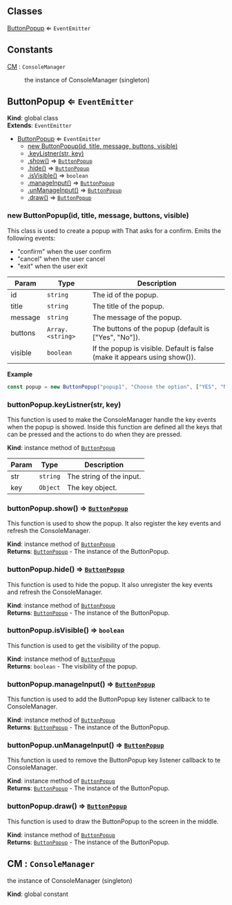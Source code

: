 ## Classes

<dl>
<dt><a href="#ButtonPopup">ButtonPopup</a> ⇐ <code>EventEmitter</code></dt>
<dd></dd>
</dl>

## Constants

<dl>
<dt><a href="#CM">CM</a> : <code>ConsoleManager</code></dt>
<dd><p>the instance of ConsoleManager (singleton)</p>
</dd>
</dl>

<a name="ButtonPopup"></a>

## ButtonPopup ⇐ <code>EventEmitter</code>
**Kind**: global class  
**Extends**: <code>EventEmitter</code>  

* [ButtonPopup](#ButtonPopup) ⇐ <code>EventEmitter</code>
    * [new ButtonPopup(id, title, message, buttons, visible)](#new_ButtonPopup_new)
    * [.keyListner(str, key)](#ButtonPopup+keyListner)
    * [.show()](#ButtonPopup+show) ⇒ [<code>ButtonPopup</code>](#ButtonPopup)
    * [.hide()](#ButtonPopup+hide) ⇒ [<code>ButtonPopup</code>](#ButtonPopup)
    * [.isVisible()](#ButtonPopup+isVisible) ⇒ <code>boolean</code>
    * [.manageInput()](#ButtonPopup+manageInput) ⇒ [<code>ButtonPopup</code>](#ButtonPopup)
    * [.unManageInput()](#ButtonPopup+unManageInput) ⇒ [<code>ButtonPopup</code>](#ButtonPopup)
    * [.draw()](#ButtonPopup+draw) ⇒ [<code>ButtonPopup</code>](#ButtonPopup)

<a name="new_ButtonPopup_new"></a>

### new ButtonPopup(id, title, message, buttons, visible)
This class is used to create a popup with That asks for a confirm. Emits the following events: - "confirm" when the user confirm- "cancel" when the user cancel- "exit" when the user exit


| Param | Type | Description |
| --- | --- | --- |
| id | <code>string</code> | The id of the popup. |
| title | <code>string</code> | The title of the popup. |
| message | <code>string</code> | The message of the popup. |
| buttons | <code>Array.&lt;string&gt;</code> | The buttons of the popup (default is ["Yes", "No"]). |
| visible | <code>boolean</code> | If the popup is visible. Default is false (make it appears using show()). |

**Example**  
```js
const popup = new ButtonPopup("popup1", "Choose the option", ["YES", "NO", "?"]).show().on("confirm", (answer) => { console.log(answer) }) // show the popup and wait for the user to confirm
```
<a name="ButtonPopup+keyListner"></a>

### buttonPopup.keyListner(str, key)
This function is used to make the ConsoleManager handle the key events when the popup is showed.Inside this function are defined all the keys that can be pressed and the actions to do when they are pressed.

**Kind**: instance method of [<code>ButtonPopup</code>](#ButtonPopup)  

| Param | Type | Description |
| --- | --- | --- |
| str | <code>string</code> | The string of the input. |
| key | <code>Object</code> | The key object. |

<a name="ButtonPopup+show"></a>

### buttonPopup.show() ⇒ [<code>ButtonPopup</code>](#ButtonPopup)
This function is used to show the popup. It also register the key events and refresh the ConsoleManager.

**Kind**: instance method of [<code>ButtonPopup</code>](#ButtonPopup)  
**Returns**: [<code>ButtonPopup</code>](#ButtonPopup) - The instance of the ButtonPopup.  
<a name="ButtonPopup+hide"></a>

### buttonPopup.hide() ⇒ [<code>ButtonPopup</code>](#ButtonPopup)
This function is used to hide the popup. It also unregister the key events and refresh the ConsoleManager.

**Kind**: instance method of [<code>ButtonPopup</code>](#ButtonPopup)  
**Returns**: [<code>ButtonPopup</code>](#ButtonPopup) - The instance of the ButtonPopup.  
<a name="ButtonPopup+isVisible"></a>

### buttonPopup.isVisible() ⇒ <code>boolean</code>
This function is used to get the visibility of the popup.

**Kind**: instance method of [<code>ButtonPopup</code>](#ButtonPopup)  
**Returns**: <code>boolean</code> - The visibility of the popup.  
<a name="ButtonPopup+manageInput"></a>

### buttonPopup.manageInput() ⇒ [<code>ButtonPopup</code>](#ButtonPopup)
This function is used to add the ButtonPopup key listener callback to te ConsoleManager.

**Kind**: instance method of [<code>ButtonPopup</code>](#ButtonPopup)  
**Returns**: [<code>ButtonPopup</code>](#ButtonPopup) - The instance of the ButtonPopup.  
<a name="ButtonPopup+unManageInput"></a>

### buttonPopup.unManageInput() ⇒ [<code>ButtonPopup</code>](#ButtonPopup)
This function is used to remove the ButtonPopup key listener callback to te ConsoleManager.

**Kind**: instance method of [<code>ButtonPopup</code>](#ButtonPopup)  
**Returns**: [<code>ButtonPopup</code>](#ButtonPopup) - The instance of the ButtonPopup.  
<a name="ButtonPopup+draw"></a>

### buttonPopup.draw() ⇒ [<code>ButtonPopup</code>](#ButtonPopup)
This function is used to draw the ButtonPopup to the screen in the middle.

**Kind**: instance method of [<code>ButtonPopup</code>](#ButtonPopup)  
**Returns**: [<code>ButtonPopup</code>](#ButtonPopup) - The instance of the ButtonPopup.  
<a name="CM"></a>

## CM : <code>ConsoleManager</code>
the instance of ConsoleManager (singleton)

**Kind**: global constant  
